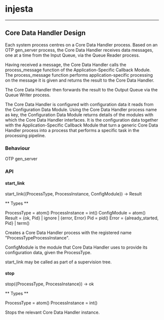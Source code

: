 # injesta


***

## Core Data Handler Design

Each system process centres on a Core Data Handler process. Based on an OTP gen_server process, the Core Data Handler receives data messages, one at a time from the Input Queue, via the Queue Reader process.

Having received a message, the Core Data Handler calls the process_message function of the Application-Specific Callback Module. The process_message function performs application-specific processing on the message it is given and returns the result to the Core Data Handler.

The Core Data Handler then forwards the result to the Output Queue via the Queue Writer process.

The Core Data Handler is configured with configuration data it reads from the Configuration Data Module. Using the Core Data Handler process name as key, the Configuration Data Module returns details of the modules with which the Core Data Handler interfaces. It is the configuration data together with the Application-Specific Callback Module that turn a generic Core Data Handler process into a process that performs a specific task in the processing pipeline.

### Behaviour

OTP gen_server

### API

#### start_link

start_link({ProcessType, ProcessInstance, ConfigModule}) -> Result

** Types **

ProcessType = atom()
ProcessInstance = int()
ConfigModule = atom()
Result = {ok, Pid} | ignore | {error, Error}
Pid = pid()
Error = {already_started, Pid} | term()

Creates a Core Data Handler process with the registered name "ProcessTypeProcessInstance".

ConfigModule is the module that Core Data Handler uses to provide its configuration data, given the ProcessType.

start_link may be called as part of a supervision tree.

#### stop

stop({ProcessType, ProcessInstance}) -> ok

** Types **

ProcessType = atom()
ProcessInstance = int()

Stops the relevant Core Data Handler instance.